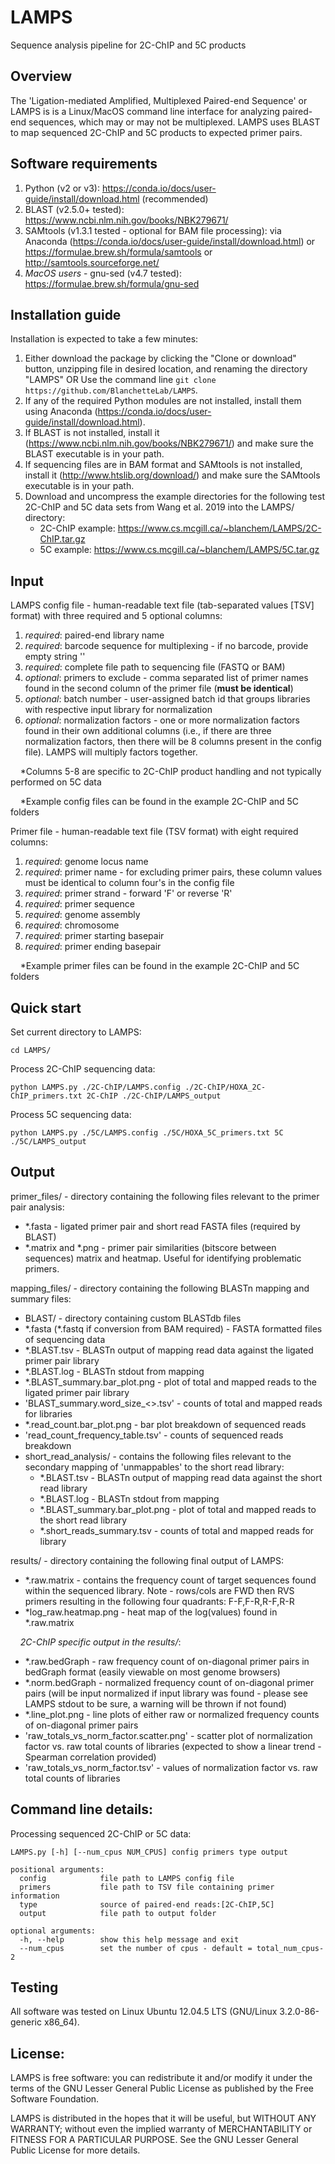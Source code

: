 # LAMPS
Sequence analysis pipeline for 2C-ChIP and 5C products

## Overview
The 'Ligation-mediated Amplified, Multiplexed Paired-end Sequence' or LAMPS is is a Linux/MacOS command line interface for analyzing paired-end sequences, which may or may not be multiplexed. LAMPS uses BLAST to map sequenced 2C-ChIP and 5C products to expected primer pairs.

## Software requirements
1) Python (v2 or v3): https://conda.io/docs/user-guide/install/download.html (recommended)
2) BLAST (v2.5.0+ tested): https://www.ncbi.nlm.nih.gov/books/NBK279671/
3) SAMtools (v1.3.1 tested - optional for BAM file processing): via Anaconda (https://conda.io/docs/user-guide/install/download.html) or https://formulae.brew.sh/formula/samtools or http://samtools.sourceforge.net/
4) *MacOS users* - gnu-sed (v4.7 tested): https://formulae.brew.sh/formula/gnu-sed

## Installation guide
Installation is expected to take a few minutes:
1) Either download the package by clicking the "Clone or download" button, unzipping file in desired location, and renaming the directory "LAMPS"   OR   Use the command line ``` git clone https://github.com/BlanchetteLab/LAMPS ```.
2) If any of the required Python modules are not installed, install them using Anaconda (https://conda.io/docs/user-guide/install/download.html).
3) If BLAST is not installed, install it (https://www.ncbi.nlm.nih.gov/books/NBK279671/) and make sure the BLAST executable is in your path.
5) If sequencing files are in BAM format and SAMtools is not installed, install it (http://www.htslib.org/download/) and make sure the SAMtools executable is in your path.
6) Download and uncompress the example directories for the following test 2C-ChIP and 5C data sets from Wang et al. 2019 into the LAMPS/ directory:
    * 2C-ChIP example: https://www.cs.mcgill.ca/~blanchem/LAMPS/2C-ChIP.tar.gz
    * 5C example: https://www.cs.mcgill.ca/~blanchem/LAMPS/5C.tar.gz

## Input
LAMPS config file - human-readable text file (tab-separated values [TSV] format) with three required and 5 optional columns:
1) *required*: paired-end library name
2) *required*: barcode sequence for multiplexing - if no barcode, provide empty string ''
3) *required*: complete file path to sequencing file (FASTQ or BAM)
4) *optional*: primers to exclude - comma separated list of primer names found in the second column of the primer file (**must be identical**)
5) *optional*: batch number - user-assigned batch id that groups libraries with respective input library for normalization
6) *optional*: normalization factors - one or more normalization factors found in their own additional columns (i.e., if there are three normalization factors, then there will be 8 columns present in the config file). LAMPS will multiply factors together.

&nbsp;&nbsp;&nbsp;&nbsp;*Columns 5-8 are specific to 2C-ChIP product handling and not typically performed on 5C data

&nbsp;&nbsp;&nbsp;&nbsp;*Example config files can be found in the example 2C-ChIP and 5C folders

Primer file - human-readable text file (TSV format) with eight required columns:
1) *required*: genome locus name
2) *required*: primer name - for excluding primer pairs, these column values must be identical to column four's in the config file
3) *required*: primer strand - forward 'F' or reverse 'R'
4) *required*: primer sequence
5) *required*: genome assembly
6) *required*: chromosome
7) *required*: primer starting basepair
8) *required*: primer ending basepair

&nbsp;&nbsp;&nbsp;&nbsp;*Example primer files can be found in the example 2C-ChIP and 5C folders

## Quick start

Set current directory to LAMPS:

```cd LAMPS/```

Process 2C-ChIP sequencing data:

```python LAMPS.py ./2C-ChIP/LAMPS.config ./2C-ChIP/HOXA_2C-ChIP_primers.txt 2C-ChIP ./2C-ChIP/LAMPS_output```

Process 5C sequencing data:

```python LAMPS.py ./5C/LAMPS.config ./5C/HOXA_5C_primers.txt 5C ./5C/LAMPS_output```

## Output
primer_files/ - directory containing the following files relevant to the primer pair analysis:
* *.fasta - ligated primer pair and short read FASTA files (required by BLAST)
* \*.matrix and *.png - primer pair similarities (bitscore between sequences) matrix and heatmap. Useful for identifying problematic primers.

mapping_files/ - directory containing the following BLASTn mapping and summary files:
* BLAST/ - directory containing custom BLASTdb files
* \*.fasta (*.fastq if conversion from BAM required) - FASTA formatted files of sequencing data
* *.BLAST.tsv - BLASTn output of mapping read data against the ligated primer pair library
* *.BLAST.log - BLASTn stdout from mapping
* *.BLAST_summary.bar_plot.png - plot of total and mapped reads to the ligated primer pair library
* 'BLAST_summary.word_size_<>.tsv' - counts of total and mapped reads for libraries
* *.read_count.bar_plot.png -  bar plot breakdown of sequenced reads
* 'read_count_frequency_table.tsv' - counts of sequenced reads breakdown
* short_read_analysis/ - contains the following files relevant to the secondary mapping of 'unmappables' to the short read library:
     * *.BLAST.tsv - BLASTn output of mapping read data against the short read library
     * *.BLAST.log - BLASTn stdout from mapping
     * *.BLAST_summary.bar_plot.png - plot of total and mapped reads to the short read library
     * *.short_reads_summary.tsv - counts of total and mapped reads for library

results/ - directory containing the following final output of LAMPS:
* *.raw.matrix - contains the frequency count of target sequences found within the sequenced library. Note - rows/cols are FWD then RVS primers resulting in the following four quadrants: F-F,F-R,R-F,R-R
* *log_raw.heatmap.png - heat map of the log(values) found in *.raw.matrix

&nbsp;&nbsp;&nbsp;&nbsp;*2C-ChIP specific output in the results/*:
* *.raw.bedGraph - raw frequency count of on-diagonal primer pairs in bedGraph format (easily viewable on most genome browsers)
* *.norm.bedGraph - normalized frequency count of on-diagonal primer pairs (will be input normalized if input library was found - please see LAMPS stdout to be sure, a warning will be thrown if not found)
* *.line_plot.png - line plots of either raw or normalized frequency counts of on-diagonal primer pairs
* 'raw_totals_vs_norm_factor.scatter.png' - scatter plot of normalization factor vs. raw total counts of libraries (expected to show a linear trend - Spearman correlation provided)
* 'raw_totals_vs_norm_factor.tsv' - values of normalization factor vs. raw total counts of libraries

## Command line details:
Processing sequenced 2C-ChIP or 5C data:
```
LAMPS.py [-h] [--num_cpus NUM_CPUS] config primers type output

positional arguments:
  config			file path to LAMPS config file
  primers			file path to TSV file containing primer information
  type				source of paired-end reads:[2C-ChIP,5C]
  output			file path to output folder	

optional arguments:
  -h, --help		show this help message and exit
  --num_cpus		set the number of cpus - default = total_num_cpus-2
```

## Testing
All software was tested on Linux Ubuntu 12.04.5 LTS (GNU/Linux 3.2.0-86-generic x86_64).

## License:
LAMPS is free software: you can redistribute it and/or modify it under the terms of the GNU Lesser General Public License as published by the Free Software Foundation.

LAMPS is distributed in the hopes that it will be useful, but WITHOUT ANY WARRANTY; without even the implied warranty of MERCHANTABILITY or FITNESS FOR A PARTICULAR PURPOSE. See the GNU Lesser General Public License for more details.
